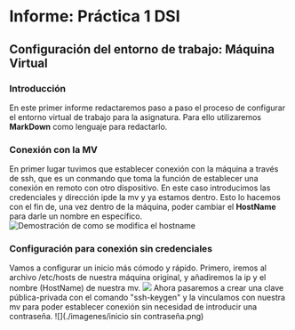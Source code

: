 # Informe: Práctica 1 DSI
## Configuración del entorno de trabajo: Máquina Virtual
### Introducción
En este primer informe redactaremos paso a paso el proceso de configurar el entorno virtual de trabajo para la asignatura. Para ello utilizaremos **MarkDown** como lenguaje para redactarlo.

### Conexión con la MV
En primer lugar tuvimos que establecer conexión con la máquina a través de ssh, que es un conmando que toma la función de establecer una conexión en remoto con otro dispositivo. En este caso introducimos las credenciales y dirección ipde la mv y ya estamos dentro. Esto lo hacemos con el fin de, una vez dentro de la máquina, poder cambiar el **HostName** para darle un nombre en específico.
![Demostración de como se modifica el hostname](./imagenes/hostname.png)
### Configuración para conexión sin credenciales
Vamos a configurar un inicio más cómodo y rápido. Primero, iremos al archivo /etc/hosts de nuestra máquina original, y añadiremos la ip y el nombre (HostName) de nuestra mv.
![](./imagenes/hosts.png)
Ahora pasaremos a crear una clave pública-privada con el comando "ssh-keygen" y la vinculamos con nuestra mv para poder establecer conexión sin necesidad de introducir una contraseña.
![](./imagenes/inicio sin contraseña.png)
 
